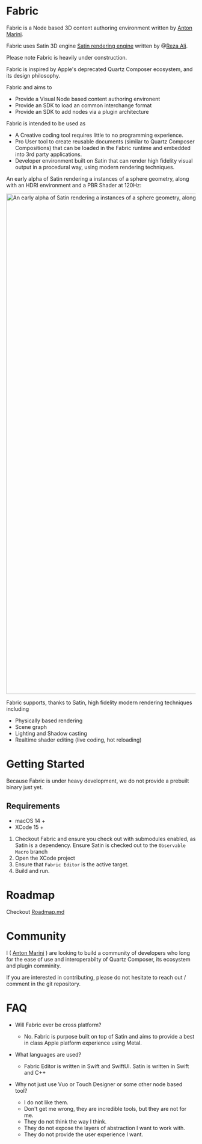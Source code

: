 # Fabric

Fabric is a Node based 3D content authoring environment written by [Anton Marini](https://github.com/vade).

Fabric uses Satin 3D engine [Satin rendering engine](https://github.com/Fabric-Project/Satin) written by @[Reza Ali](https://github.com/rezaali). 

Please note Fabric is heavily under construction.

Fabric is inspired by Apple's deprecated Quartz Composer ecosystem, and its design philosophy.

Fabric  and aims to
* Provide a Visual Node based content authoring environent
* Provide an SDK to load an common interchange format
* Provide an SDK to add nodes via a plugin architecture

Fabric is intended to be used as 
* A Creative coding tool requires little to no programming experience.
* Pro User tool to create reusable documents (similar to Quartz Composer Compositions) that can be loaded in the Fabric runtime and embedded into 3rd party applications.
* Developer environment built on Satin that can render high fidelity visual output in a procedural way, using modern rendering techniques.

An early alpha of Satin rendering a instances of a sphere geometry, along with an HDRI environment and a PBR Shader at 120Hz:

<img width="2056" height="1329" alt="An early alpha of Satin rendering a instances of a sphere geometry, along with an HDRI environment and a PBR Shader at 120Hz" src="https://github.com/user-attachments/assets/17d86aab-9995-4ace-b627-ec69c5e7875b" />

<!-- <img width="800" alt="Fabric" src="https://github.com/user-attachments/assets/0c0f3a88-5c22-4ad5-88cb-c05602b548a5" />
<img width="800" alt="Fabric" src="https://github.com/user-attachments/assets/a649647a-a948-460c-827f-09b3fa6b1eee" /> -->

Fabric supports, thanks to Satin, high fidelity modern rendering techniques including

- Physically based rendering
- Scene graph
- Lighting and Shadow casting
- Realtime shader editing (live coding, hot reloading)

# Getting Started

Because Fabric is under heavy development, we do not provide a prebuilt binary just yet. 

## Requirements
- macOS 14 +
- XCode 15 +

1. Checkout Fabric and ensure you check out with submodules enabled, as Satin is a dependency. Ensure Satin is checked out to the `Observable Macro` branch
2. Open the XCode project
3. Ensure that `Fabric Editor` is the active target.
4. Build and run. 

# Roadmap

Checkout [Roadmap.md](Roadmap.md)

# Community

I ( [Anton Marini](https://github.com/vade) ) are looking to build a community of developers who long for the ease of use and interoperabilty of Quartz Composer, its ecosystem and plugin comminity. 

If you are interested in contributing, please do not hesitate to reach out / comment in the git repository.

# FAQ

- Will Fabric ever be cross platform?
  - No. Fabric is purpose built on top of Satin and aims to provide a best in class Apple platform experience using Metal.

- What languages are used?
  - Fabric Editor is written in Swift and SwiftUI. Satin is written in Swift and C++

- Why not just use Vuo or Touch Designer or some other node based tool?
  - I do not like them.
  - Don't get me wrong, they are incredible tools, but they are not for me. 
  - They do not think the way I think.
  - They do not expose the layers of abstraction I want to work with.
  - They do not provide the user experience I want.











